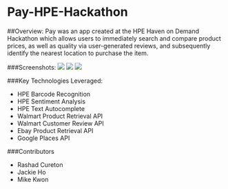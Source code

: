 # Pay-HPE-Hackathon

##Overview:
Pay was an app created at the HPE Haven on Demand Hackathon which allows users to immediately search and compare product prices, as well as quality via user-generated reviews, and subsequently identify the nearest location to purchase the item.

###Screenshots:
![](http://static1.squarespace.com/static/56edb20d4d088eba2c0f8d4b/56edcf43c6fc08c51ce95063/56edcf43a3360c829bbaadc1/1458425672901/Screenshot_20160319-180747.png?format=300w) ![](http://static1.squarespace.com/static/56edb20d4d088eba2c0f8d4b/56edcf43c6fc08c51ce95063/56edcf4386db43a69e2eb930/1458425674703/Screenshot_20160319-180804.png?format=300w) ![](http://static1.squarespace.com/static/56edb20d4d088eba2c0f8d4b/56edcf43c6fc08c51ce95063/56edcf4486db43a69e2eb94e/1458425684659/Screenshot_20160319-180827.png?format=300w)

###Key Technologies Leveraged:
-  HPE Barcode Recognition
-  HPE Sentiment Analysis
-  HPE Text Autocomplete
-  Walmart Product Retrieval API
-  Walmart Customer Review API
-  Ebay Product Retrieval API
-  Google Places API

###Contributors
-  Rashad Cureton
-  Jackie Ho
-  Mike Kwon

